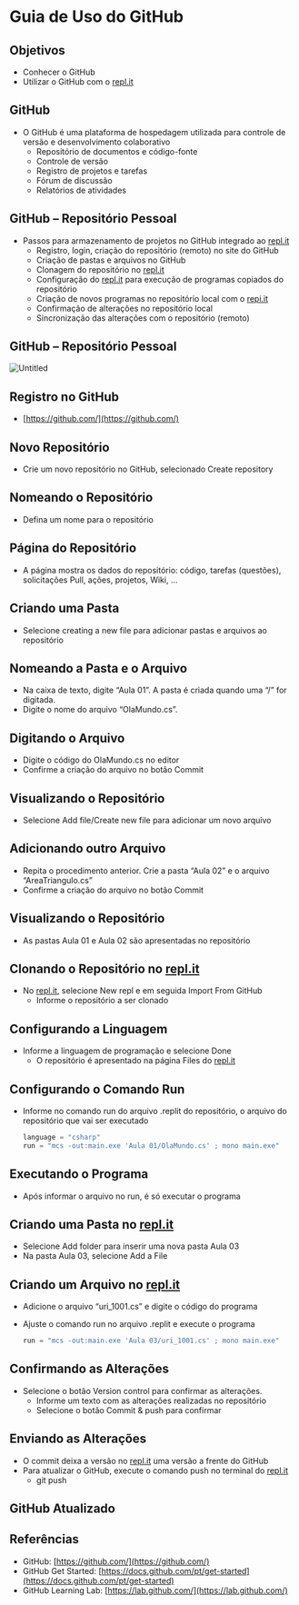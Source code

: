 # Guia de Uso do GitHub

## Objetivos

- Conhecer o GitHub
- Utilizar o GitHub com o [repl.it](http://repl.it/)

## GitHub

- O GitHub é uma plataforma de hospedagem utilizada para controle de versão e desenvolvimento colaborativo
    - Repositório de documentos e código-fonte
    - Controle de versão
    - Registro de projetos e tarefas
    - Fórum de discussão
    - Relatórios de atividades

## GitHub – Repositório Pessoal

- Passos para armazenamento de projetos no GitHub integrado ao [repl.it](http://repl.it/)
    - Registro, login, criação do repositório (remoto) no site do GitHub
    - Criação de pastas e arquivos no GitHub
    - Clonagem do repositório no [repl.it](http://repl.it/)
    - Configuração do [repl.it](http://repl.it/) para execução de programas copiados do repositório
    - Criação de novos programas no repositório local com o [repi.it](http://repi.it/)
    - Confirmação de alterações no repositório local
    - Sincronização das alterações com o repositório (remoto)

## GitHub – Repositório Pessoal

![Untitled](https://s3-us-west-2.amazonaws.com/secure.notion-static.com/6c28ad80-aa6e-42d6-a6e3-ad039b161547/Untitled.png)

## Registro no GitHub

- [https://github.com/](https://github.com/)

## Novo Repositório

- Crie um novo repositório no GitHub, selecionado Create repository

## Nomeando o Repositório

- Defina um nome para o repositório

## Página do Repositório

- A página mostra os dados do repositório: código, tarefas (questões), solicitações Pull, ações, projetos, Wiki, ...

## Criando uma Pasta

- Selecione creating a new file para adicionar pastas e arquivos ao repositório

## Nomeando a Pasta e o Arquivo

- Na caixa de texto, digite “Aula 01”. A pasta é criada quando uma “/” for digitada.
- Digite o nome do arquivo “OlaMundo.cs”.

## Digitando o Arquivo

- Digite o código do OlaMundo.cs no editor
- Confirme a criação do arquivo no botão Commit

## Visualizando o Repositório

- Selecione Add file/Create new file para adicionar um novo arquivo

## Adicionando outro Arquivo

- Repita o procedimento anterior. Crie a pasta “Aula 02” e o arquivo “AreaTriangulo.cs”
- Confirme a criação do arquivo no botão Commit

## Visualizando o Repositório

- As pastas Aula 01 e Aula 02 são apresentadas no repositório

## Clonando o Repositório no [repl.it](http://repl.it/)

- No [repl.it](http://repl.it/), selecione New repl e em seguida Import From GitHub
    - Informe o repositório a ser clonado

## Configurando a Linguagem

- Informe a linguagem de programação e selecione Done
    - O repositório é apresentado na página Files do [repl.it](http://repl.it/)

## Configurando o Comando Run

- Informe no comando run do arquivo .replit do repositório, o arquivo do repositório que vai ser executado
    
    ```csharp
    language = "csharp"
    run = "mcs -out:main.exe 'Aula 01/OlaMundo.cs' ; mono main.exe"
    ```
    

## Executando o Programa

- Após informar o arquivo no run, é só executar o programa

## Criando uma Pasta no [repl.it](http://repl.it/)

- Selecione Add folder para inserir uma nova pasta Aula 03
- Na pasta Aula 03, selecione Add a File

## Criando um Arquivo no [repl.it](http://repl.it/)

- Adicione o arquivo “uri_1001.cs” e digite o código do programa
- Ajuste o comando run no arquivo .replit e execute o programa
    
    ```csharp
    run = "mcs -out:main.exe 'Aula 03/uri_1001.cs' ; mono main.exe"
    ```
    

## Confirmando as Alterações

- Selecione o botão Version control para confirmar as alterações.
    - Informe um texto com as alterações realizadas no repositório
    - Selecione o botão Commit & push para confirmar

## Enviando as Alterações

- O commit deixa a versão no [repl.it](http://repl.it/) uma versão a frente do GitHub
- Para atualizar o GitHub, execute o comando push no terminal do [repl.it](http://repl.it/)
    - git push

## GitHub Atualizado

## Referências

- GitHub: [https://github.com/](https://github.com/)
- GitHub Get Started: [https://docs.github.com/pt/get-started](https://docs.github.com/pt/get-started)
- GitHub Learning Lab: [https://lab.github.com/](https://lab.github.com/)